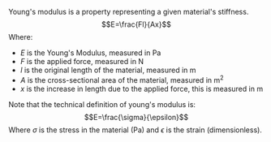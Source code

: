 Young's modulus is a property representing a given material's stiffness.
$$E=\frac{Fl}{Ax}$$
Where:
- $E$ is the Young's Modulus, measured in Pa
- $F$ is the applied force, measured in N
- $l$ is the original length of the material, measured in m
- $A$ is the cross-sectional area of the material, measured in $\text{m}^2$ 
- $x$ is the increase in length due to the applied force, this is measured in m

Note that the technical definition of young's modulus is:
$$E=\frac{\sigma}{\epsilon}$$
Where $\sigma$ is the stress in the material (Pa) and $\epsilon$ is the strain (dimensionless).